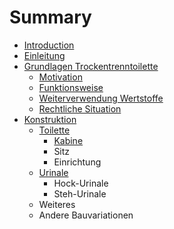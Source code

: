 # Summary

* [Introduction](README.md)
* [Einleitung](einleitung.md)
* [Grundlagen Trockentrenntoilette](grundlagen-trockentrenntoilette.md)
  * [Motivation](grundlagen-trockentrenntoilette/motivation.md)
  * [Funktionsweise](grundlagen-trockentrenntoilette/funktionsweise.md)
  * [Weiterverwendung Wertstoffe](grundlagen-trockentrenntoilette/funktionsweise/weiterverwendung-wertstoffe.md)
  * [Rechtliche Situation](grundlagen-trockentrenntoilette/rechtliche-situation.md)
* [Konstruktion](konstruktion.md)
  * [Toilette](konstruktion/toilette.md)
    * [Kabine](konstruktion/toilette/kabine.md)
    * Sitz
    * Einrichtung
  * [Urinale](konstruktion/sitz.md)
    * Hock-Urinale
    * Steh-Urinale
  * Weiteres
  * Andere Bauvariationen

